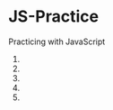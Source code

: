 # JS-Practice
Practicing with JavaScript


1. <!-- WRITE A PROGRAM TO CHECK GIVEN NUMBER IS PERFECT OR NOT -->
2. <!-- WRITE A PROGRAM TO CHECK GIVEN NUMBER IS ARMSTRONG NUMBER OR NOT -->
3. <!-- REGULAR EXPRESSION (REGEX) -->
4. <!-- IMPLEMENTING BUBBLE SORT -->
5. <!-- FIND THE LONGEST STRING IN A GIVEN ARRAY -->
